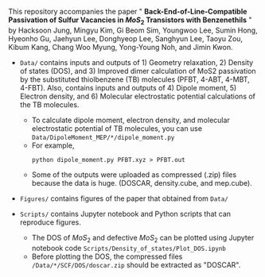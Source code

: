 This repository accompanies the paper " **Back-End-of-Line-Compatible Passivation of Sulfur Vacancies in $MoS_2$ Transistors with Benzenethils** " by Hacksoon Jung, Mingyu Kim, Gi Beom Sim, Youngwoo Lee, Sumin Hong, Hyeonho Gu, Jaehyun Lee, Donghyeop Lee, Sanghyun Lee, Taoyu Zou, Kibum Kang, Chang Woo Myung, Yong-Young Noh, and Jimin Kwon.

* ```Data/``` contains inputs and outputs of 1) Geometry relaxation, 2) Density of states (DOS), and 3) Improved dimer calculation of MoS2 passivation by the substituted thiolbenzene (TB) molecules (PFBT, 4-ABT, 4-MBT, 4-FBT). Also, contains inputs and outputs of 4) Dipole moment, 5) Electron density, and 6) Molecular electrostatic potential calculations of the TB molecules.
  * To calculate dipole moment, electron density, and molecular electrostatic potential of TB molecules, you can use ```Data/DipoleMoment_MEP/*/dipole_moment.py```
  * For example,
    ```
    python dipole_moment.py PFBT.xyz > PFBT.out
    ```
  * Some of the outputs were uploaded as compressed (.zip) files because the data is huge. (DOSCAR, density.cube, and mep.cube). 

* ```Figures/``` contains figures of the paper that obtained from ```Data/```
* ```Scripts/``` contains Jupyter notebook and Python scripts that can reproduce figures.
  * The DOS of $MoS_2$ and defective $MoS_2$ can be plotted using Jupyter notebook code ```Scripts/Density_of_states/Plot_DOS.ipynb```
  * Before plotting the DOS, the compressed files ```/Data/*/SCF/DOS/doscar.zip``` should be extracted as "DOSCAR".
